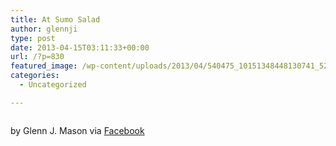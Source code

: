 ```yaml
---
title: At Sumo Salad
author: glennji
type: post
date: 2013-04-15T03:11:33+00:00
url: /?p=830
featured_image: /wp-content/uploads/2013/04/540475_10151348448130741_525150221_n.jpg
categories:
  - Uncategorized

---
```

<div>
  <img style="max-width: 600px;" alt="" src="/wp-content/uploads/2013/04/540475_10151348448130741_525150221_n.jpg" /></p> 
  
  <div>
    by Glenn J. Mason via <a href="http://www.facebook.com/photo.php?fbid=10151348448130741&set=a.10150907445480741.408542.551785740&type=1http://">Facebook</a>
  </div>
</div>
